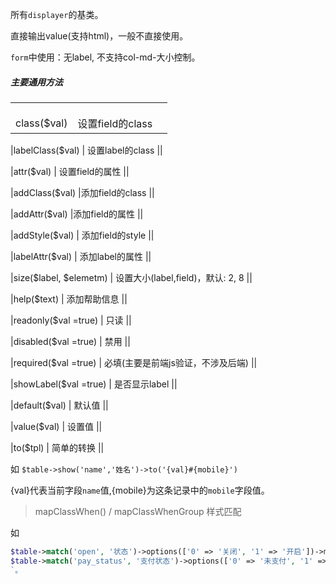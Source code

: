 所有`displayer`的基类。

直接输出value(支持html)，一般不直接使用。

`form`中使用：无label, 不支持col-md-大小控制。

##### 主要通用方法
|      |      |      |
| :--: | ---- | ---- |
|      |      |      |
|      |      |      |
|      |      |      |
|class($val) | 设置field的class ||

|labelClass($val) | 设置label的class ||

|attr($val) | 设置field的属性 ||

|addClass($val) |添加field的class ||

|addAttr($val) |添加field的属性 ||

|addStyle($val) |  添加field的style ||

|labelAttr($val) | 添加label的属性 ||

|size($label, $elemetm) | 设置大小(label,field)，默认: 2, 8 ||

|help($text) | 添加帮助信息 ||

|readonly($val =true) | 只读 ||

|disabled($val =true) | 禁用 ||

|required($val =true) | 必填(主要是前端js验证，不涉及后端) ||

|showLabel($val =true) | 是否显示label ||

|default($val) | 默认值 ||

|value($val) | 设置值 ||

|to($tpl) | 简单的转换 ||

如 `$table->show('name','姓名')->to('{val}#{mobile}')`  

{val}代表当前字段`name`值,{mobile}为这条记录中的`mobile`字段值。

>mapClassWhen() / mapClassWhenGroup 样式匹配  

如 
```php
$table->match('open', '状态')->options(['0' => '关闭', '1' => '开启'])->mapClassWhen(1, 'hidden');
$table->match('pay_status', '支付状态')->options(['0' => '未支付', '1' => '已支付', '2' =>'已关闭'])->mapClassWhenGroup([[1, 'success'], [2, 'danger']])
`。
```